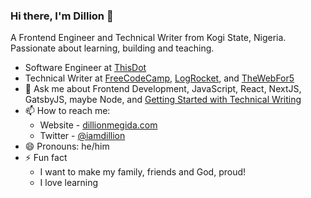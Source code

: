 ### Hi there, I'm Dillion 👋

A Frontend Engineer and Technical Writer from Kogi State, Nigeria. Passionate about learning, building and teaching.

<!-- - 🔭 I’m currently working on [sku -->
<!-- - 🌱 I’m currently learning Web Accessibility practices and Getting better at React.
- 👯 I’m looking to remote job opportunites to contribute my building and teaching skills as a team player in an awesome company. -->
- Software Engineer at [ThisDot](https://www.thisdot.co/)
- Technical Writer at [FreeCodeCamp](https://www.freecodecamp.org/news/author/dillionmegida/), [LogRocket](https://blog.logrocket.com/author/dillion-megida/), and [TheWebFor5](https://thewebfor5.com)
- 💬 Ask me about Frontend Development, JavaScript, React, NextJS, GatsbyJS, maybe Node, and [Getting Started with Technical Writing](https://dillionmegida.com/p/getting-started-with-technical-writing/)
- 📫 How to reach me:
  - Website - [dillionmegida.com](https://dillionmegida.com/)
  - Twitter - [@iamdillion](https://twitter.com/iamdillion)
- 😄 Pronouns: he/him
- ⚡ Fun fact
  - I want to make my family, friends and God, proud!
  - I love learning

